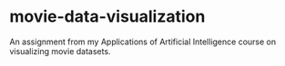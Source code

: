 # movie-data-visualization
An assignment from my Applications of Artificial Intelligence course on visualizing movie datasets. 
